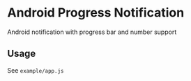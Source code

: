 # Android Progress Notification

Android notification with progress bar and number support

## Usage

See `example/app.js`
